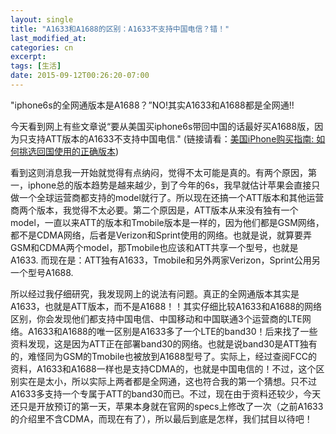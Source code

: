 ```yaml
---
layout: single
title: "A1633和A1688的区别：A1633不支持中国电信？错！"
last_modified_at:
categories: cn
excerpt:
tags: [生活]
date: 2015-09-12T00:26:20-07:00
---
```

"iphone6s的全网通版本是A1688？”NO!其实A1633和A1688都是全网通!! 

今天看到网上有些文章说“要从美国买iphone6s带回中国的话最好买A1688版，因为只支持ATT版本的A1633不支持中国电信."
(链接请看：[美国iPhone购买指南: 如何挑选回国使用的正确版本](http://www.uscreditcardguide.com/%e7%be%8e%e5%9b%bdiphone%e8%b4%ad%e4%b9%b0%e6%8c%87%e5%8d%97-%e5%a6%82%e4%bd%95%e6%8c%91%e9%80%89%e5%9b%9e%e5%9b%bd%e4%bd%bf%e7%94%a8%e7%9a%84%e6%ad%a3%e7%a1%ae%e7%89%88%e6%9c%ac/#ixzz3laVRr9tx))


看到这则消息我一开始就觉得有点纳闷，觉得不太可能是真的。有两个原因，第一，iphone总的版本趋势是越来越少，到了今年的6s，我早就估计苹果会直接只做一个全球运营商都支持的model就行了。所以现在还搞一个ATT版本和其他运营商两个版本，我觉得不太必要。第二个原因是，ATT版本从来没有独有一个model，一直以来ATT的版本和Tmobile版本是一样的，因为他们都是GSM网络，都不是CDMA网络，后者是Verizon和Sprint使用的网络。也就是说，就算要弄GSM和CDMA两个model，那Tmobile也应该和ATT共享一个型号，也就是A1633. 而现在是：ATT独有A1633，Tmobile和另外两家Verizon，Sprint公用另一个型号A1688.  

所以经过我仔细研究，我发现网上的说法有问题。真正的全网通版本其实是A1633，也就是ATT版本，而不是A1688！！其实仔细比较A1633和A1688的网络区别，你会发现他们都支持中国电信、中国移动和中国联通3个运营商的LTE网络。A1633和A1688的唯一区别是A1633多了一个LTE的band30！后来找了一些资料发现，这是因为ATT正在部署band30的网络。也就是说band30是ATT独有的，难怪同为GSM的Tmobile也被放到A1688型号了。实际上，经过查阅FCC的资料，A1633和A1688一样也是支持CDMA的，也就是中国电信的！不过，这个区别实在是太小，所以实际上两者都是全网通，这也符合我的第一个猜想。只不过A1633多支持一个专属于ATT的band30而已。不过，现在由于资料还较少，今天还只是开放预订的第一天，苹果本身就在官网的specs上修改了一次（之前A1633的介绍里不含CDMA，而现在有了），所以最后到底是怎样，我们拭目以待吧！
